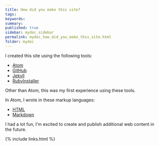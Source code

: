 ```yaml
---
title: How did you make this site?
tags:
keywords:
summary:
published: true
sidebar: mydoc_sidebar
permalink: mydoc_how_did_you_make_this_site.html
folder: mydoc
---
```


I created this site using the following tools:
* [Atom](https://atom.io/)
* [GitHub](https://github.com/features)
* [Jekyll](https://jekyllrb.com/)
* [RubyInstaller](https://rubyinstaller.org/about/)

Other than Atom, this was my first experience using these tools.

In Atom, I wrote in these markup languages:
* [HTML](https://html.com/)
* [Markdown](https://www.markdownguide.org/)

I had a lot fun, I'm excited to create and publish additional web content in the future.

{% include links.html %}
